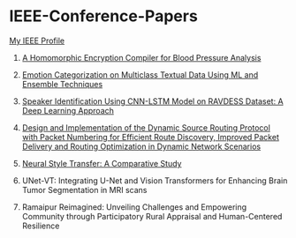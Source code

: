 # IEEE-Conference-Papers

[My IEEE Profile](https://ieeexplore.ieee.org/author/267209038916229)

1. [A Homomorphic Encryption Compiler for Blood Pressure Analysis](https://ieeexplore.ieee.org/document/10718595)

2. [Emotion Categorization on Multiclass Textual Data Using ML and Ensemble Techniques](https://ieeexplore.ieee.org/document/10689961)

3. [Speaker Identification Using CNN-LSTM Model on RAVDESS Dataset: A Deep Learning Approach](https://ieeexplore.ieee.org/document/10626802)

4. [Design and Implementation of the Dynamic Source Routing Protocol with Packet Numbering for Efficient Route Discovery, Improved Packet Delivery and Routing Optimization in Dynamic Network Scenarios](https://ieeexplore.ieee.org/document/10545945)

5. [Neural Style Transfer: A Comparative Study](https://ieeexplore.ieee.org/document/10724602)

6. UNet-VT: Integrating U-Net and Vision Transformers for Enhancing Brain Tumor Segmentation in MRI scans

7. Ramaipur Reimagined: Unveiling Challenges and Empowering Community through Participatory Rural Appraisal and Human-Centered Resilience

